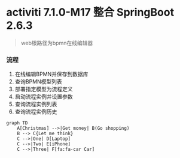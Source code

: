 # activiti 7.1.0-M17 整合 SpringBoot 2.6.3

> web根路径为bpmn在线编辑器

### 流程
1. 在线编辑BPMN并保存到数据库
2. 查询BPMN模型列表
3. 部署指定模型为流程定义
4. 启动流程实例并设置参数
5. 查询流程实例列表
6. 查询流程实例历史

```mermaid
graph TD
    A[Christmas] -->|Get money| B(Go shopping)
    B --> C{Let me think}
    C -->|One| D[Laptop]
    C -->|Two| E[iPhone]
    C -->|Three| F[fa:fa-car Car]
```
